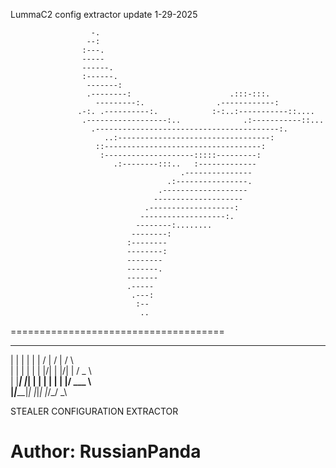LummaC2 config extractor update 1-29-2025

                      -.                                                                  
                     --:                                                                  
                    :---.                                                                 
                    -----                                                                 
                    ------.                                                               
                    :------.                                                              
                     -------:                                                             
                     .--------:                      .:::-:::.                            
                       ---------:.                .------------:                          
                   .-:. .----------:.            :-:..:-----------::....                  
                    .------------------:..              .:-----------::...                
                      .-----------------------------------------:.                        
                         ..:----------------------------------:                           
                       ::-----------------------------------:                             
                        :--------------------:::::---------:                              
                           .:--------:::..   :-------------                               
                                          .---------------                                
                                       .:----------------.                                
                                     .-------------------                                 
                                    --------------------                                  
                                  .-------------------:                                   
                                 -------------------:.                                    
                                --------:........                                         
                               --------:                                                  
                              :--------                                                   
                              --------:                                                   
                              --------                                                    
                              -------.                                                    
                              -------                                                     
                              .-----                                                      
                               .---:                                                      
                                :--                                                       
                                 ..                                                       

=====================================
   _     _   _ __  __ __  __    _      
  | |   | | | |  \/  |  \/  |  / \     
  | |   | | | | |\/| | |\/| | / _ \    
  | |___| |_| | |  | | |  | |/ ___ \   
  |_____|_____|_|  |_|_|  |_/_/   \_\  
  
  STEALER CONFIGURATION EXTRACTOR

  Author: RussianPanda
=====================================
